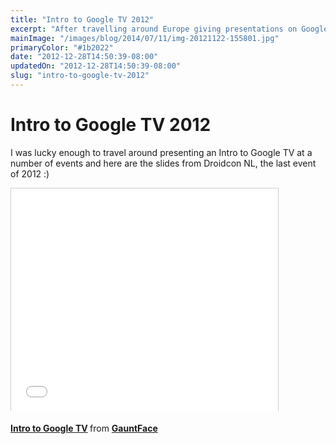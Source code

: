 ```yaml
---
title: "Intro to Google TV 2012"
excerpt: "After travelling around Europe giving presentations on Google TV, I rounded the year off with presenting at Droidcon NL. This post has the slide deck and a cheeky image of one of our more *interesting* office hours."
mainImage: "/images/blog/2014/07/11/img-20121122-155801.jpg"
primaryColor: "#1b2022"
date: "2012-12-28T14:50:39-08:00"
updatedOn: "2012-12-28T14:50:39-08:00"
slug: "intro-to-google-tv-2012"
---
```


# Intro to Google TV 2012 

I was lucky enough to travel around presenting an Intro to Google TV at a number of events and here are the slides from Droidcon NL, the last event of 2012 :)

<iframe src="//www.slideshare.net/slideshow/embed_code/15785766" width="427" height="356" frameborder="0" marginwidth="0" marginheight="0" scrolling="no" style="border:1px solid #CCC; border-width:1px 1px 0; margin-bottom:5px; max-width: 100%;" allowfullscreen> </iframe>

<p><strong> <a href="https://www.slideshare.net/GauntFace/intro-to-google-tv" title="Intro to Google TV" target="_blank">Intro to Google TV</a> </strong> from <strong><a href="http://www.slideshare.net/GauntFace" target="_blank">GauntFace</a></strong></p>
